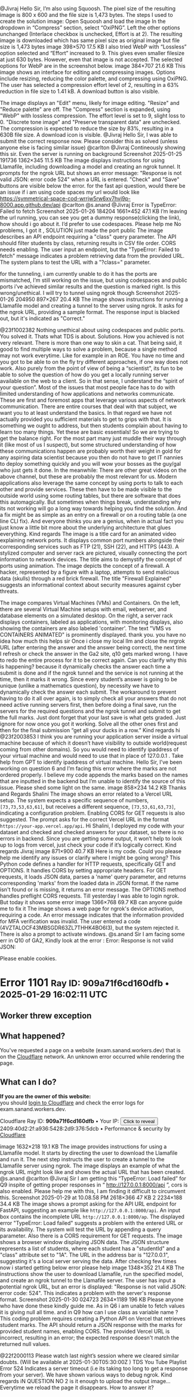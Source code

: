 @Jivraj Hello Sir, I’m also using Squoosh. The pixel size of the resulting image is 800 x 600 and the file size is 1,473 bytes. The steps I used to create the solution image: Open Squoosh and load the image In the dropdown in “Compress” section, select “OxiPNG”. Left the other options unchanged (Interlace checkbox is unchecked, Effort is at 2). The resulting image is downloaded which has same pixel size as original image but file size is 1,473 bytes image 398×570 17.5 KB I also tried WebP with “Lossless” option selected and “Effort” increased to 9. This gives even smaller filesize at just 630 bytes. However, even that image is not accepted. The selected options for WebP are in the screenshot below. image 384×707 21.6 KB
This image shows an interface for editing and compressing images. Options include resizing, reducing the color palette, and compressing using OxiPNG. The user has selected a compression effort level of 2, resulting in a 63% reduction in file size to 1.41 kB. A download button is also visible.

The image displays an "Edit" menu, likely for image editing. "Resize" and "Reduce palette" are off. The "Compress" section is expanded, using "WebP" with lossless compression. The effort level is set to 9, slight loss to 0. "Discrete tone image" and "Preserve transparent data" are unchecked. The compression is expected to reduce the size by 83%, resulting in a 630B file size. A download icon is visible.
@Jivraj Hello Sir, I was able to submit the correct response now. Please consider this as solved (unless anyone else is facing similar issue)
@carlton @Jivraj Contineously showing this sir. Even the server is running on background Screenshot 2025-01-25 191736 1362×345 11.5 KB
The image displays instructions for using Llamafile, including downloading a model and creating an ngrok tunnel. It prompts for the ngrok URL but shows an error message: "Response is not valid JSON: error code 524" when a URL is entered. "Check" and "Save" buttons are visible below the error.
for the fast api question, would there be an issue if i am using code spaces my url would  look like https://symmetrical-space-cod-wrrjw5rw6xv7hvj9p-8000.app.github.dev/api @carlton @s.anand @Jivraj Error is TypeError: Failed to fetch Screenshot 2025-01-26 184204 1661×452 47.1 KB I’m leaving the url running, you can see you get a dummy response(clicking the link), how should i go about it. I’d prefer to use codespaces. Please help me No problems, I got it , SOLUTION just made the port public
The image describes an API endpoint requiring a "class" query parameter. The API should filter students by class, returning results in CSV file order. CORS needs enabling. The user input an endpoint, but the "TypeError: Failed to fetch" message indicates a problem retrieving data from the provided URL. The system plans to test the URL with a "?class=" parameter.

for the tunneling, i am currently unable to do it has the ports are mismatched, I’m still working on the issue, but using codespaces and public ports i’ve achieved similar results and the question is marked right. Is this wrong/unethical. I will try to tunnel using ngrok though Screenshot 2025-01-26 204950 897×267 20.4 KB
The image shows instructions for running a Llamafile model and creating a tunnel to the server using ngrok. It asks for the ngrok URL, providing a sample format. The response input is blacked out, but it's indicated as "Correct."

@23f1002382 Nothing unethical about using codespaces and public ports. You solved it. Thats what TDS is about. Solutions. How you achieved is not very relevant. There is more than one way to skin a cat. That being said, it good to find multiple ways to solve a problem, because a single method may not work everytime. Like for example in an ROE. You have no time and you got to be able to on the fly try different approaches, if one way does not work. Also purely from the point of view of being a “scientist”, its fun to be able to solve the question of how do you get a locally running server available on the web to a client. So in that sense, I understand the “spirit of your question”. Most of the issues that most people face has to do with limited understanding of how applications and networks communicate. These are first and foremost apps that leverage various aspects of network communication. There are entire courses that deal with that subject, we want you to at least understand the basics. In that regard we have not actually provided you sufficient materials to get to grips with that. It is something we ought to address, but then students complain about having to learn too many things. Yet these are basic essentials! So we are trying to get the balance right. For the most part many just muddle their way through it (like most of us I suspect), but some structured understanding of how these communications happen are probably worth their weight in gold for any aspiring data scientist because you then do not have to get IT nannies to deploy something quickly and you will wow your bosses as the guy/gal who just gets it done. In the meanwhile: There are other great videos on the above channel, but these are probably the most relevant for us. Modern applications also leverage the same concept by using ports to talk to each other and provide services. These then have to be made visible to the outside world using some routing tables, but there are software that does this automagically. But sometimes when things break, understanding why its not working will go a long way towards helping you find the solution. And a fix might be as simple as an entry on a firewall or on a routing table (a one line CLI fix). And everyone thinks you are a genius, when in actual fact you just know a little bit more about the underlying architecture that glues everything. Kind regards
The image is a title card for an animated video explaining network ports. It displays common port numbers alongside their corresponding services such as FTP (21), SSH (22), and HTTPS (443).  A stylized computer and server rack are pictured, visually connecting the port information to network devices. The title aims to demystify the concept of ports using animation.
The image depicts the concept of a firewall. A hacker, represented by a figure with a laptop, attempts to send malicious data (skulls) through a red brick firewall. The title "Firewall Explained" suggests an informational context about security measures against cyber threats.

The image compares Virtual Machines (VMs) and Containers. On the left, there are several Virtual Machine setups with email, webserver, and database elements on a simulated desktop. On the right, a server rack displays containers, labeled as applications, with monitoring displays, also showing the containers are also labeled 'container'. The text "VMS vs CONTAINERS ANIMATED" is prominently displayed.
thank you. you have no idea how much this helps sir
Once i close my local llm and close the nrgrok URL (after entering the answer and the answer being correct), the next time I refresh or check the answer in the Ga2 site, q10 gets marked wrong. I have to redo the entire process for it to be correct again. Can you clarify why this is happening?
because it dynamically checks the answer each time a submit is done and if the ngrok tunnel and the service is not running at the time, then it marks it wrong. Since every student’s answer is going to be unique (unlike a mathematics question), by necessity we have to dynamically check the answer each submit. The workaround to prevent having to do it all over again, is to simply check all your answers that do not need active running servers first, then before doing a final save, run the servers for the required questions and the ngrok tunnel and submit to get the full marks. Just dont forget that your last save is what gets graded. Just ignore for now once you got it working. Solve all the other ones first and then for the final submission “get all your ducks in a row.” Kind regards
hi @23f2003853 I think you are running your application server inside a virtual machine because of which it doesn’t have visibility to outside world(request coming from other domains). So you would need to identify  ipaddress of your virtual machine and would need to use that in place of 127.0.0.1 . Take help from GPT to identify ipaddress of virtual machine.
Hello Sir, I’ve been working on question 6 and I’m facing this error where the marks are not ordered properly. I believe my code appends the marks based on the names that are inputted in the backend but I’m unable to identify the source of this issue. Please shed some light on the same. image 858×234 14.2 KB Thanks and Regards Shalini
The image shows an error related to a Vercel URL setup. The system expects a specific sequence of numbers, `[73,73,53,63,61]`, but receives a different sequence, `[73,53,61,63,73]`, indicating a configuration problem. Enabling CORS for GET requests is also suggested. The prompt asks for the correct Vercel URL in the format `https://your-app.vercel.app/api`.
Hi Shalini, I deployed my code with your dataset and checked and checked answers for your dataset, so there is no errors in backend. Since you are getting some output, it won’t help to look up to logs from vercel,  just check your code if it’s logically correct. Kind regards Jivraj
image 871×900 40.7 KB Here is my code. Could you please help me identify any issues or clarify where I might be going wrong?
This Python code defines a handler for HTTP requests, specifically GET and OPTIONS. It handles CORS by setting appropriate headers. For GET requests, it loads JSON data, parses a 'name' query parameter, and returns corresponding 'marks' from the loaded data in JSON format. If the name isn't found or is missing, it returns an error message. The OPTIONS method handles preflight CORS requests.
Till yesterday I was able to login ngrok. But today it shows some error image 1366×768 69.7 KB can anyone guide me to fix it
The image shows a web page for ngrok's device activation, requiring a code. An error message indicates that the information provided for MFA verification was invalid. The user entered a code (4VZTALOCF43MBSGDR63ZL7THHK4BO6I3), but the system rejected it. There is also a prompt to activate windows.
@s.anand Sir I am facing some err in Q10 of GA2, Kindly look at the error : Error: Response is not valid JSON: <!DOCTYPE html> <!--[if lt IE 7]> <html class="no-js ie6 oldie" lang="en-US"> <![endif]--> <!--[if IE 7]> <html class="no-js ie7 oldie" lang="en-US"> <![endif]--> <!--[if IE 8]> <html class="no-js ie8 oldie" lang="en-US"> <![endif]--> <!--[if gt IE 8]><!--> <html class="no-js" lang="en-US"> <!--<![endif]--> <head> <title>Worker threw exception | exam.sanand.workers.dev | Cloudflare</title> <meta charset="UTF-8" /> <meta http-equiv="Content-Type" content="text/html; charset=UTF-8" /> <meta http-equiv="X-UA-Compatible" content="IE=Edge" /> <meta name="robots" content="noindex, nofollow" /> <meta name="viewport" content="width=device-width,initial-scale=1" /> <link rel="stylesheet" id="cf_styles-css" href="/cdn-cgi/styles/cf.errors.css" /> <!--[if lt IE 9]><link rel="stylesheet" id='cf_styles-ie-css' href="/cdn-cgi/styles/cf.errors.ie.css" /><![endif]--> <style>body{margin:0;padding:0}</style> <!--[if gte IE 10]><!--> <script> if (!navigator.cookieEnabled) { window.addEventListener('DOMContentLoaded', function () { var cookieEl = document.getElementById('cookie-alert'); cookieEl.style.display = 'block'; }) } </script> <!--<![endif]--> </head> <body> <div id="cf-wrapper"> <div class="cf-alert cf-alert-error cf-cookie-error" id="cookie-alert" data-translate="enable_cookies">Please enable cookies.</div> <div id="cf-error-details" class="cf-error-details-wrapper"> <div class="cf-wrapper cf-header cf-error-overview"> <h1> <span class="cf-error-type" data-translate="error">Error</span> <span class="cf-error-code">1101</span> <small class="heading-ray-id">Ray ID: 909a71f6cd160dfb &bull; 2025-01-29 16:02:11 UTC</small> </h1> <h2 class="cf-subheadline" data-translate="error_desc">Worker threw exception</h2> </div><!-- /.header --> <section></section><!-- spacer --> <div class="cf-section cf-wrapper"> <div class="cf-columns two"> <div class="cf-column"> <h2 data-translate="what_happened">What happened?</h2> <p>You've requested a page on a website (exam.sanand.workers.dev) that is on the <a href="https://www.cloudflare.com/5xx-error-landing/" target="_blank">Cloudflare</a> network. An unknown error occurred while rendering the page.</p> </div> <div class="cf-column"> <h2 data-translate="what_can_i_do">What can I do?</h2> <p><strong>If you are the owner of this website:</strong><br />you should <a href="https://www.cloudflare.com/login?utm_source=error_100x" target="_blank">login to Cloudflare</a> and check the error logs for exam.sanand.workers.dev.</p> </div> </div> </div><!-- /.section --> <div class="cf-error-footer cf-wrapper w-240 lg:w-full py-10 sm:py-4 sm:px-8 mx-auto text-center sm:text-left border-solid border-0 border-t border-gray-300"> <p class="text-13"> <span class="cf-footer-item sm:block sm:mb-1">Cloudflare Ray ID: <strong class="font-semibold">909a71f6cd160dfb</strong></span> <span class="cf-footer-separator sm:hidden">&bull;</span> <span id="cf-footer-item-ip" class="cf-footer-item hidden sm:block sm:mb-1"> Your IP: <button type="button" id="cf-footer-ip-reveal" class="cf-footer-ip-reveal-btn">Click to reveal</button> <span class="hidden" id="cf-footer-ip">2409:40d2:2f:a936:5428:2d9:376:5dcb</span> <span class="cf-footer-separator sm:hidden">&bull;</span> </span> <span class="cf-footer-item sm:block sm:mb-1"><span>Performance &amp; security by</span> <a rel="noopener noreferrer" href="https://www.cloudflare.com/5xx-error-landing" id="brand_link" target="_blank">Cloudflare</a></span> </p> <script>(function(){function d(){var b=a.getElementById("cf-footer-item-ip"),c=a.getElementById("cf-footer-ip-reveal");b&&"classList"in b&&(b.classList.remove("hidden"),c.addEventListener("click",function(){c.classList.add("hidden");a.getElementById("cf-footer-ip").classList.remove("hidden")}))}var a=document;document.addEventListener&&a.addEventListener("DOMContentLoaded",d)})();</script> </div><!-- /.error-footer --> </div><!-- /#cf-error-details --> </div><!-- /#cf-wrapper --> <script> window._cf_translation = {}; </script> </body> </html> image 1632×218 19.1 KB
The image provides instructions for using a Llamafile model. It starts by directing the user to download the Llamafile and run it. The next step instructs the user to create a tunnel to the Llamafile server using ngrok. The image displays an example of what the ngrok URL might look like and shows the actual URL that has been created.
@s.anand @carlton @Jivraj Sir I am getting this “TypeError: Load failed” for Q9 inspite of getting proper responses in “ http://127.0.0.1:8000/api ”, cors is also enabled. Please help me with this, I am finding it difficult to circumvent this. Screenshot 2025-01-29 at 10.08.58 PM 2618×366 47 KB 2 2234×188 34.4 KB
The image shows a prompt asking for the API URL endpoint for FastAPI, suggesting an example like `http://127.0.0.1:8000/api`. An input box contains the incomplete URL `http://127.0.0.1:8000/ap`. The displayed error "TypeError: Load failed" suggests a problem with the entered URL or its availability. The system will test the URL by appending a query parameter. Also there is a CORS requirement for GET requests.
The image shows a browser window displaying JSON data. The JSON structure represents a list of students, where each student has a "studentId" and a "class" attribute set to "1A". The URL in the address bar is "127.0.0.1", suggesting it's a local server serving the data.
After checking few times now i started getting below error please help image 1348×352 21.4 KB
The instructions show the user to download Llamafile, run the specified model, and create an ngrok tunnel to the Llamafile server. The user has input a potential ngrok URL, but an error is displayed: "Response is not valid JSON: error code: 524". This indicates a problem with the server's response format.
Screenshot 2025-01-30 024723 2634×1189 196 KB Please anyone who have done these kindly guide me. As in Q6 i am unable to fetch values it is giving null all time. and in Q9 how can I use class as variable name ?
This coding problem requires creating a Python API on Vercel that retrieves student marks. The API should return a JSON response with the marks for provided student names, enabling CORS. The provided Vercel URL is incorrect, resulting in an error; the expected response doesn't match the returned null values.

@22f2000113 Please watch last night’s session where we cleared similar doubts. (Will be available at 2025-01-30T05:30:00Z ) TDS You Tube Playlist Error 524 Indicates a server timeout (i.e its taking too long to get a response from your server). We have shown various ways to debug ngrok. Kind regards
iN QUESTION NO 2 is it enough to upload the  output image… Everytime we reload the page it disappears. How to answer it?
